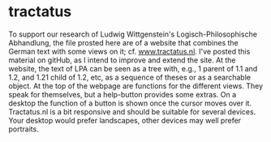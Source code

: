 # tractatus
To support our research of Ludwig Wittgenstein's Logisch-Philosophische Abhandlung, the file prosted here are of a website that combines the German text with some views on it; cf. www.tractatus.nl. I've posted this material on gitHub, as I intend to improve and extend the site.
At the website, the text of LPA can be seen as a tree with, e.g., 1 parent of 1.1 and 1.2, and 1.21 child of 1.2, etc, as a sequence of theses or as a searchable object. At the top of the webpage are functions for the different views. They speak for themselves, but a help-button provides some extras. On a desktop the function of a button is shown once the cursor moves over it.
Tractatus.nl is a bit responsive and should be suitable for several devices. Your desktop would prefer landscapes, other devices may well prefer portraits.
